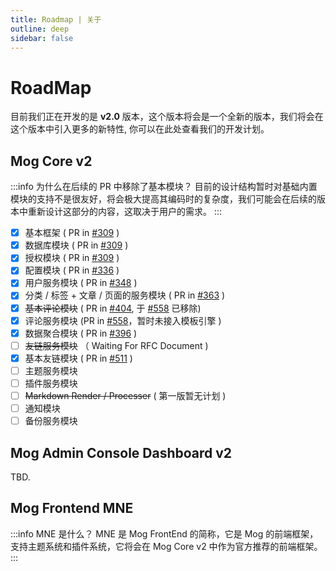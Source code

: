```yaml
---
title: Roadmap | 关于
outline: deep
sidebar: false
---
```


# RoadMap

目前我们正在开发的是 **v2.0** 版本，这个版本将会是一个全新的版本，我们将会在这个版本中引入更多的新特性, 你可以在此处查看我们的开发计划。

## Mog Core v2

:::info 为什么在后续的 PR 中移除了基本模块？
目前的设计结构暂时对基础内置模块的支持不是很友好，将会极大提高其编码时的复杂度，我们可能会在后续的版本中重新设计这部分的内容，这取决于用户的需求。
:::

- [X] 基本框架 ( PR in [#309](https://github.com/mogland/core/pull/309) )
- [X] 数据库模块 ( PR in [#309](https://github.com/mogland/core/pull/309) ) 
- [X] 授权模块 ( PR in [#309](https://github.com/mogland/core/pull/309) ) 
- [X] 配置模块 ( PR in [#336](https://github.com/mogland/core/pull/336) ) 
- [X] 用户服务模块 ( PR in [#348](https://github.com/mogland/core/pull/348) )  
- [x] 分类 / 标签 + 文章 / 页面的服务模块 ( PR in [#363](https://github.com/mogland/core/pull/363) )    
- [X] ~~基本评论模块~~ ( PR in [#404](https://github.com/mogland/core/pull/404), 于 [#558](https://github.com/mogland/core/pull/558) 已移除) 
- [x] 评论服务模块 (PR in [#558](https://github.com/mogland/core/pull/558)，暂时未接入模板引擎 )
- [x] 数据聚合模块 ( PR in [#396](https://github.com/mogland/core/pull/396) ) 
- [ ] ~~友链服务模块~~ （ Waiting For RFC Document )
- [x] 基本友链模块 ( PR in [#511](https://github.com/mogland/core/pull/511) )
- [ ] 主题服务模块
- [ ] 插件服务模块
- [ ] ~~Markdown Render / Processer~~ ( 第一版暂无计划 )
- [ ] 通知模块
- [ ] 备份服务模块

## Mog Admin Console Dashboard v2

TBD.

## Mog Frontend MNE <Badge text="Beta" color="blue" small/>

:::info MNE 是什么？
MNE 是 Mog FrontEnd 的简称，它是 Mog 的前端框架，支持主题系统和插件系统，它将会在 Mog Core v2 中作为官方推荐的前端框架。
:::


